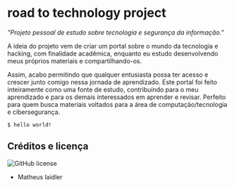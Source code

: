 # road to technology project

<i>"Projeto pessoal de estudo sobre tecnologia e segurança da informação."</i>


A ideia do projeto vem de criar um portal sobre o mundo da tecnologia e hacking, com finalidade acadêmica, enquanto eu estudo desenvolvendo meus próprios materiais e compartilhando-os. 

Assim, acabo permitindo que qualquer entusiasta possa ter acesso e crescer junto comigo nessa jornada de aprendizado.
Este portal foi feito inteiramente como uma fonte de estudo, contribuíndo para o meu aprendizado e para os demais interessados em aprender e revisar.
Perfeito para quem busca materiais voltados para a área de computação/tecnologia e cibersegurança.

```console
$ hello world!
```

## Créditos e licença
![GitHub license](https://img.shields.io/github/license/cotes2020/chirpy-starter.svg?color=blue)
  - Matheus laidler
